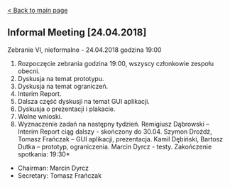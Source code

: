 [< Back to main page](/)

## Informal Meeting [24.04.2018]

Zebranie VI, nieformalne -  24.04.2018 godzina 19:00
1. Rozpoczęcie zebrania godzina 19:00, wszyscy członkowie zespołu obecni.
2. Dyskusja na temat prototypu. 
3. Dyskusja na temat ograniczeń.
4. Interim Report.
5. Dalsza część dyskusji na temat GUI aplikacji. 
6. Dyskusja o prezentacji i plakacie.
7. Wolne wnioski.
8. Wyznaczenie zadań na następny tydzień.
	Remigiusz Dąbrowski – Interim Report ciąg dalszy - skończony do 30.04.
	Szymon Drożdż, Tomasz Frańczak – GUI aplikacji, prezentacja.
	Kamil Dębiński, Bartosz Dutka – prototyp, ograniczenia.
	Marcin Dyrcz - testy.
Zakończenie spotkania: 19:30* 
* Chairman: Marcin Dyrcz
* Secretary: Tomasz Frańczak
